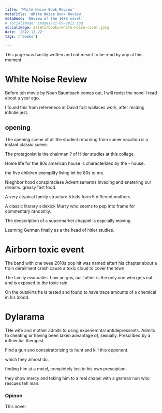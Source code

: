 ```yaml
---
title: 'White Noise Book Review'
metaTitle: 'White Noise Book Review'
metaDesc: 'Review of the 1985 novel'
# socialImage: images/22-09-2021.jpg
socialImage: assets/books/white-noise-cover.jpeg
date: '2022-12-22'
tags: ['books']

---
```


This page was hastily written and not meant to be read by any at this moment.

# White Noise Review

Before teh movie by Noah Baumbach comes out, I will revist the novel I read about a year ago.

I found this from referenece in David fost wallaces work, after reading infintie jest.

## opening

The opening scene of all the student returning from sumer vacation is a instant classic scene.

The protagonist is the chairman ? of Hitler studies at this college.

Home life for the 80s american house is characterized by the - house.

the five children exemplify living int he 80s to me.

Nieghbor hood conspiraciese
Advertisemetns invading and enetering our dreams.
greasy fast food.

A very atypical family structure 5 kids form 5 different mothers.

A classic literary sidekick Murry who seems to pop into frame for commentary randomly.

The deescription of a supermarket chappel is espcially moving.

Learning German finally as a the head of hitler studies.

# Airborn toxic event

The band with one twee 2010s pop hit was named aftert his chapter about a train derailment crash cause a toxic cloud to cover the town.

The family evacuates. Low on gas, our father is the only one who gets out and is exposed to the toxic rain.

On the outskirts he is tested and found to have trace amounts of a chemical in his blood.

# Dylarama

THe wife and mother admits to using experiemntal antidepressents.
Admits to cheating or having been taken advantage of, sexually.
Prescribed by a influential therapist.

Find a gun and conspiratorizing to hunt and kill this opponent.

which they almost do.

finding him at a motel, completely lost in his own presciption.

they show mercy and taking him to a real chapel with a german nun who rescues teh man.

### Opinon

This novel